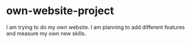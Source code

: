 # own-website-project
I am trying to do my own website. I am planning to add different features and measure my own new skills.
